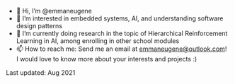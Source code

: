 - 👋 Hi, I’m @emmaneugene
- 👀 I’m interested in embedded systems, AI, and understanding software design patterns
- 🌱 I’m currently doing research in the topic of Hierarchical Reinforcement Learning in AI, among enrolling in other school modules
- 📫 How to reach me: Send me an email at emmaneugene@outlook.com! I would love to know more about your interests and projects :)

Last updated: Aug 2021

<!---
emmaneugene/emmaneugene is a ✨ special ✨ repository because its `README.md` (this file) appears on your GitHub profile.
You can click the Preview link to take a look at your changes.
--->
